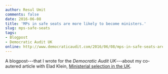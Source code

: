 ```yaml
---
author: Resul Umit
comments: false
date: 2016-06-08
title: 'MPs in safe seats are more likely to become ministers.'
slug: mps-safe-seats
tags:
- Blogpost
- Democratic Audit UK
online: http://www.democraticaudit.com/2016/06/08/mps-in-safe-seats-are-more-likely-to-become-ministers/
---
```


A blogpost---that I wrote for the _Democratic Audit UK_---about my co-autered article with Elad Klein, [Ministerial selection in the UK](http://resulumit.com/publications/ministerial-selection-uk/).


